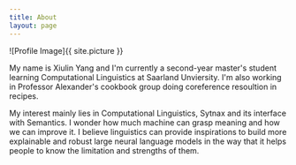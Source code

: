 ```yaml
---
title: About
layout: page
---
```

![Profile Image]{{ site.picture }}

<p>My name is Xiulin Yang and I'm currently a second-year master's student learning Computational Linguistics at Saarland Unviersity. I'm also working in Professor Alexander's cookbook group doing coreference resoultion in recipes. </p>

<p>My interest mainly lies in Computational Linguistics, Sytnax and its interface with Semantics. I wonder how much machine can grasp meaning and how we can improve it. I believe linguistics can provide inspirations to build more explainable and robust large neural language models in the way that it helps people to know the limitation and strengths of them. </p>
